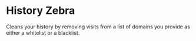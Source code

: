 # History Zebra

Cleans your history by removing visits from a list of domains you provide as either a whitelist or a blacklist.
